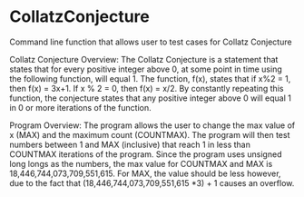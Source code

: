 CollatzConjecture
=================

Command line function that allows user to test cases for Collatz Conjecture

Collatz Conjecture Overview:
  The Collatz Conjecture is a statement that states that for every positive integer above 0, at some point in time using the
  following function, will equal 1. The function, f(x), states that if x%2 = 1, then f(x) = 3x+1. If x % 2 = 0, then f(x) =
  x/2. By constantly repeating this function, the conjecture states that any positive integer above 0 will equal 1 in 0 or
  more iterations of the function. 
  
Program Overview:
  The program allows the user to change the max value of x (MAX) and the maximum count (COUNTMAX). The program will then
  test numbers between 1 and MAX (inclusive) that reach 1 in less than COUNTMAX iterations of the program. Since the
  program uses unsigned long longs as the numbers, the max value for COUNTMAX and MAX is 18,446,744,073,709,551,615.
  For MAX, the value should be less however, due to the fact that (18,446,744,073,709,551,615 *3) + 1 causes an overflow.
